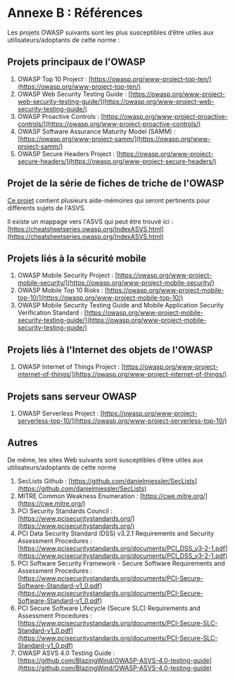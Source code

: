 # Annexe B : Références

Les projets OWASP suivants sont les plus susceptibles d’être utiles aux utilisateurs/adoptants de cette norme :

## Projets principaux de l'OWASP

1. OWASP Top 10 Project : [https://owasp.org/www-project-top-ten/](https://owasp.org/www-project-top-ten/)
2. OWASP Web Security Testing Guide : [https://owasp.org/www-project-web-security-testing-guide/](https://owasp.org/www-project-web-security-testing-guide/)
3. OWASP Proactive Controls : [https://owasp.org/www-project-proactive-controls/](https://owasp.org/www-project-proactive-controls/)
4. OWASP Software Assurance Maturity Model (SAMM) : [https://owasp.org/www-project-samm/](https://owasp.org/www-project-samm/)
5. OWASP Secure Headers Project : [https://owasp.org/www-project-secure-headers/](https://owasp.org/www-project-secure-headers/)

## Projet de la série de fiches de triche de l'OWASP

[Ce projet](https://owasp.org/www-project-cheat-sheets/) contient plusieurs aide-mémoires qui seront pertinents pour différents sujets de l'ASVS.

Il existe un mappage vers l'ASVS qui peut être trouvé ici : [https://cheatsheetseries.owasp.org/IndexASVS.html](https://cheatsheetseries.owasp.org/IndexASVS.html)

## Projets liés à la sécurité mobile

1. OWASP Mobile Security Project : [https://owasp.org/www-project-mobile-security/](https://owasp.org/www-project-mobile-security/)
2. OWASP Mobile Top 10 Risks : [https://owasp.org/www-project-mobile-top-10/](https://owasp.org/www-project-mobile-top-10/)
3. OWASP Mobile Security Testing Guide and Mobile Application Security Verification Standard : [https://owasp.org/www-project-mobile-security-testing-guide/](https://owasp.org/www-project-mobile-security-testing-guide/)

## Projets liés à l'Internet des objets de l'OWASP

1. OWASP Internet of Things Project : [https://owasp.org/www-project-internet-of-things/](https://owasp.org/www-project-internet-of-things/)

## Projets sans serveur OWASP

1. OWASP Serverless Project : [https://owasp.org/www-project-serverless-top-10/](https://owasp.org/www-project-serverless-top-10/)

## Autres

De même, les sites Web suivants sont susceptibles d’être utiles aux utilisateurs/adoptants de cette norme

1. SecLists Github : [https://github.com/danielmiessler/SecLists](https://github.com/danielmiessler/SecLists)
2. MITRE Common Weakness Enumeration : [https://cwe.mitre.org/](https://cwe.mitre.org/)
3. PCI Security Standards Council : [https://www.pcisecuritystandards.org/](https://www.pcisecuritystandards.org/)
4. PCI Data Security Standard (DSS) v3.2.1 Requirements and Security Assessment Procedures : [https://www.pcisecuritystandards.org/documents/PCI_DSS_v3-2-1.pdf](https://www.pcisecuritystandards.org/documents/PCI_DSS_v3-2-1.pdf)
5. PCI Software Security Framework - Secure Software Requirements and Assessment Procedures : [https://www.pcisecuritystandards.org/documents/PCI-Secure-Software-Standard-v1_0.pdf](https://www.pcisecuritystandards.org/documents/PCI-Secure-Software-Standard-v1_0.pdf)
6. PCI Secure Software Lifecycle (Secure SLC) Requirements and Assessment Procedures : [https://www.pcisecuritystandards.org/documents/PCI-Secure-SLC-Standard-v1_0.pdf](https://www.pcisecuritystandards.org/documents/PCI-Secure-SLC-Standard-v1_0.pdf)
7. OWASP ASVS 4.0 Testing Guide : [https://github.com/BlazingWind/OWASP-ASVS-4.0-testing-guide](https://github.com/BlazingWind/OWASP-ASVS-4.0-testing-guide)
